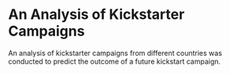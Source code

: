 # An Analysis of Kickstarter Campaigns
An analysis of kickstarter campaigns from different countries was conducted to predict the outcome of a future kickstart campaign. 
